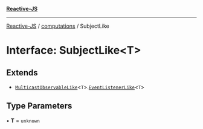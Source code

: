 [**Reactive-JS**](../../README.md)

***

[Reactive-JS](../../README.md) / [computations](../README.md) / SubjectLike

# Interface: SubjectLike\<T\>

## Extends

- [`MulticastObservableLike`](MulticastObservableLike.md)\<`T`\>.[`EventListenerLike`](EventListenerLike.md)\<`T`\>

## Type Parameters

• **T** = `unknown`
